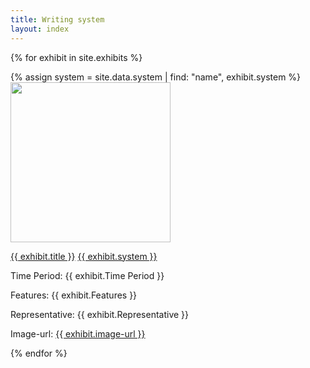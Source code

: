 ```yaml
---
title: Writing system
layout: index
---
```


{% for exhibit in site.exhibits %}

  {% assign system = site.data.system | find: "name", exhibit.system %}
  <a href = "{{ exhibit.url | relative_url }}"><img src="{{ exhibit.image-url }}" width = 256></a>
  <p><a href = "{{ exhibit.url | relative_url }}">{{ exhibit.title }}</a>  <a href = "{{ system.homepage }}">{{ exhibit.system }}</a></p>

  <p>Time Period: {{ exhibit.Time Period }}</p>
  <p>Features: {{ exhibit.Features }}</p>
  <p>Representative: {{ exhibit.Representative }}</p>
  <p>Image-url: <a href="{{ exhibit.Image-url }}">{{ exhibit.image-url }}</a></p>



{% endfor %}
